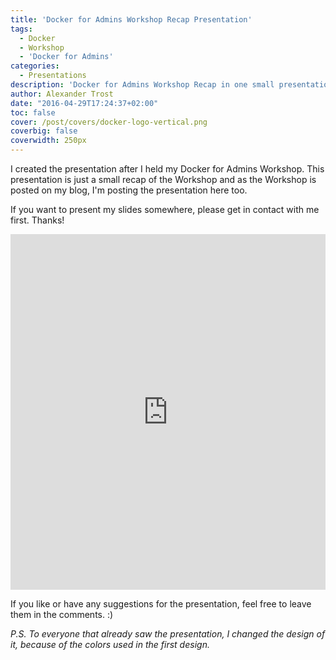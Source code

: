```yaml
---
title: 'Docker for Admins Workshop Recap Presentation'
tags:
  - Docker
  - Workshop
  - 'Docker for Admins'
categories:
  - Presentations
description: 'Docker for Admins Workshop Recap in one small presentation.'
author: Alexander Trost
date: "2016-04-29T17:24:37+02:00"
toc: false
cover: /post/covers/docker-logo-vertical.png
coverbig: false
coverwidth: 250px
---
```


I created the presentation after I held my Docker for Admins Workshop.
This presentation is just a small recap of the Workshop and as the Workshop is posted on my blog, I'm posting the presentation here too.

If you want to present my slides somewhere, please get in contact with me first. Thanks!

<iframe src="https://docs.google.com/presentation/d/1c4922Wd4_TGGd-cS42ehgD2vI9x8peE1_t9O1pIxi4M/embed?start=false&loop=true&delayms=5000" frameborder="0" width="100%" height="569" allowfullscreen="true" mozallowfullscreen="true" webkitallowfullscreen="true"></iframe>

If you like or have any suggestions for the presentation, feel free to leave them in the comments. :)

_P.S. To everyone that already saw the presentation, I changed the design of it, because of the colors used in the first design._
